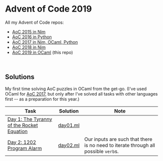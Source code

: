 # Advent of Code 2019

All my Advent of Code repos:

* [AoC 2015 in Nim](https://github.com/narimiran/advent_of_code_2015)
* [AoC 2016 in Python](https://github.com/narimiran/advent_of_code_2016)
* [AoC 2017 in Nim, OCaml, Python](https://github.com/narimiran/AdventOfCode2017)
* [AoC 2018 in Nim](https://github.com/narimiran/AdventOfCode2018)
* [AoC 2019 in OCaml](https://github.com/narimiran/AdventOfCode2019) (this repo)


&nbsp;


## Solutions

My first time solving AoC puzzles in OCaml from the get-go.
(I've used OCaml for [AoC 2017](https://github.com/narimiran/AdventOfCode2017), but only after I've solved all tasks with other languages first -- as a preparation for this year.)


Task                                                                               | Solution                   | Note
---                                                                                | ---                        | ---
[Day 1: The Tyranny of the Rocket Equation](http://adventofcode.com/2019/day/1)    | [day01.ml](ocaml/day01.ml) |
[Day 2: 1202 Program Alarm](http://adventofcode.com/2019/day/2)                    | [day02.ml](ocaml/day02.ml) | Our inputs are such that there is no need to iterate through all possible `verb`s.
